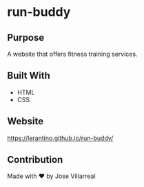 # run-buddy
## Purpose
A website that offers fitness training services.

## Built With
* HTML
* CSS

## Website
https://lerantino.github.io/run-buddy/

## Contribution
Made with ❤️ by Jose Villarreal

